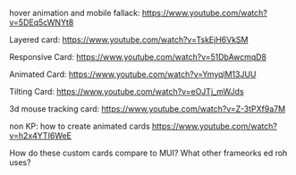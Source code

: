 hover animation and mobile fallack:
https://www.youtube.com/watch?v=5DEq5cWNYt8

Layered card:
https://www.youtube.com/watch?v=TskEjH6VkSM

Responsive Card:
https://www.youtube.com/watch?v=51DbAwcmqD8

Animated Card:
https://www.youtube.com/watch?v=YmyqlM13JUU

Tilting Card:
https://www.youtube.com/watch?v=eOJTj_mWJds

3d mouse tracking card:
https://www.youtube.com/watch?v=Z-3tPXf9a7M

non KP:
how to create animated cards
https://www.youtube.com/watch?v=h2x4YTI6WeE

How do these custom cards compare to MUI?
What other frameorks ed roh uses?
